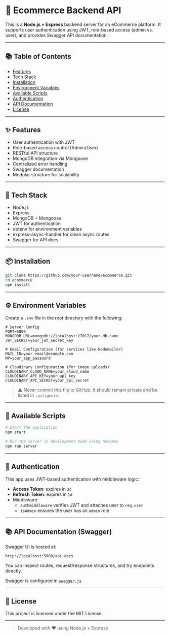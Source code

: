 # 🛒 Ecommerce Backend API

This is a **Node.js + Express** backend server for an eCommerce platform. It supports user authentication using JWT, role-based access (admin vs. user), and provides Swagger API documentation.

---

## 📚 Table of Contents

- [Features](#-features)
- [Tech Stack](#-tech-stack)
- [Installation](#-installation)
- [Environment Variables](#-environment-variables)
- [Available Scripts](#-available-scripts)
- [Authentication](#-authentication)
- [API Documentation](#-api-documentation)
- [License](#-license)

---

## ✨ Features

- User authentication with JWT
- Role-based access control (Admin/User)
- RESTful API structure
- MongoDB integration via Mongoose
- Centralized error handling
- Swagger documentation
- Modular structure for scalability

---

## 🧰 Tech Stack

- Node.js
- Express
- MongoDB + Mongoose
- JWT for authentication
- dotenv for environment variables
- express-async-handler for clean async routes
- Swagger for API docs

---

## 📦 Installation

```bash
git clone https://github.com/your-username/ecommerce.git
cd ecommerce
npm install
```

---

## ⚙️ Environment Variables

Create a `.env` file in the root directory with the following:

```env
# Server Config
PORT=5000
MONGODB_URL=mongodb://localhost:27017/your-db-name
JWT_SECRET=your_jwt_secret_key

# Email Configuration (for services like Nodemailer)
MAIL_ID=your_email@example.com
MP=your_app_password

# Cloudinary Configuration (for image uploads)
CLOUDINARY_CLOUD_NAME=your_cloud_name
CLOUDINARY_API_KEY=your_api_key
CLOUDINARY_API_SECRET=your_api_secret
```

> ⚠️ Never commit this file to GitHub. It should remain private and be listed in `.gitignore`.

---

## 🧪 Available Scripts

```bash
# Start the application
npm start

# Run the server in development mode using nodemon
npm run server
```

---

## 🔐 Authentication

This app uses JWT-based authentication with middleware logic:

- **Access Token**: expires in `3d`
- **Refresh Token**: expires in `1d`
- Middleware:
  - `authmiddleware` verifies JWT and attaches user to `req.user`
  - `isAdmin` ensures the user has an `admin` role

---

## 📚 API Documentation (Swagger)

Swagger UI is hosted at:

```
http://localhost:5000/api-docs
```

You can inspect routes, request/response structures, and try endpoints directly.

Swagger is configured in [`swagger.js`](swagger.js)

---

## 📄 License

This project is licensed under the MIT License.

---

> Developed with ❤️ using Node.js + Express
